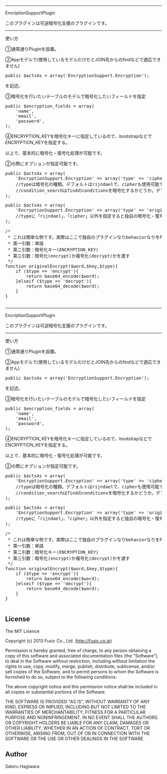 ***********************************************************************
EncriptionSupportPlugin

このプラグインは可逆暗号化支援のプラグインです。
***********************************************************************

使い方

①通常通りPluginを設置。

②Appモデルで(使用しているモデルだけだとJOIN先からのfindなどで適応できません)
<pre>
public $actsAs = array('EncryptionSupport.Encryption');
</pre>
を記述。

③暗号化を行いたいテーブルのモデルで暗号化したいフィールドを指定
<pre>
public $encryption_fields = array(
	'name',
	'email',
	'password',
);
</pre>

④ENCRYPTION_KEYを暗号化キーに指定しているので、bootstrapなどでENCRYPTION_KEYを指定する。


以上で、基本的に暗号化・復号化処理が可能です。

②の際にオプションが指定可能です。
<pre>
public $actsAs = array(
	'EncryptionSupport.Encryption' => array('type' => 'cipher','condition_search' => false),
	//typeは暗号化の種類。デフォルトはrijndaelで、cipherも使用可能です。
	//condition_searchはfindのconditionsを暗号化するかどうか。デフォルトはtrueで暗号化します。
);
</pre>

<pre>
public $actsAs = array(
	'EncryptionSupport.Encryption' => array('type' => 'originalEncrypt'),
	//typeに「rijndael」、「cipher」以外を指定すると独自の暗号化・復号化メソッドを使用可能です。
);

/*
 * これは簡単な例です。実際はここで独自のプラグインなりbehaviorなりを呼んで暗号化、複号化するのが良いでしょう。
 * 第一引数：単語
 * 第二引数：暗号化キー(ENCRYPTION_KEY)
 * 第三引数：暗号化(encrypt)か複号化(decrypt)かを渡す
 */
function originalEncrypt($word,$key,$type){
	if ($type == 'encrypt'){
		return base64_encode($word);
	}elseif ($type == 'decrypt'){
		return base64_decode($word);
	}
}

</pre>
***********************************************************************
EncriptionSupportPlugin

このプラグインは可逆暗号化支援のプラグインです。
***********************************************************************

使い方

①通常通りPluginを設置。

②Appモデルで(使用しているモデルだけだとJOIN先からのfindなどで適応できません)
<pre>
public $actsAs = array('EncryptionSupport.Encryption');
</pre>
を記述。

③暗号化を行いたいテーブルのモデルで暗号化したいフィールドを指定
<pre>
public $encryption_fields = array(
	'name',
	'email',
	'password',
);
</pre>

④ENCRYPTION_KEYを暗号化キーに指定しているので、bootstrapなどでENCRYPTION_KEYを指定する。


以上で、基本的に暗号化・復号化処理が可能です。

②の際にオプションが指定可能です。
<pre>
public $actsAs = array(
	'EncryptionSupport.Encryption' => array('type' => 'cipher','condition_search' => false),
	//typeは暗号化の種類。デフォルトはrijndaelで、cipherも使用可能です。
	//condition_searchはfindのconditionsを暗号化するかどうか。デフォルトはtrueで暗号化します。
);
</pre>

<pre>
public $actsAs = array(
	'EncryptionSupport.Encryption' => array('type' => 'originalEncrypt'),
	//typeに「rijndael」、「cipher」以外を指定すると独自の暗号化・復号化メソッドを使用可能です。
);

/*
 * これは簡単な例です。実際はここで独自のプラグインなりbehaviorなりを呼んで暗号化、複号化するのが良いでしょう。
 * 第一引数：単語
 * 第二引数：暗号化キー(ENCRYPTION_KEY)
 * 第三引数：暗号化(encrypt)か複号化(decrypt)かを渡す
 */
function originalEncrypt($word,$key,$type){
	if ($type == 'encrypt'){
		return base64_encode($word);
	}elseif ($type == 'decrypt'){
		return base64_decode($word);
	}
}

</pre>

## License ##

The MIT Lisence

Copyright (c) 2013 Fusic Co., Ltd. (http://fusic.co.jp)

Permission is hereby granted, free of charge, to any person obtaining a copy of this software and associated documentation files (the "Software"), to deal in the Software without restriction, including without limitation the rights to use, copy, modify, merge, publish, distribute, sublicense, and/or sell copies of the Software, and to permit persons to whom the Software is furnished to do so, subject to the following conditions:

The above copyright notice and this permission notice shall be included in all copies or substantial portions of the Software.

THE SOFTWARE IS PROVIDED "AS IS", WITHOUT WARRANTY OF ANY KIND, EXPRESS OR IMPLIED, INCLUDING BUT NOT LIMITED TO THE WARRANTIES OF MERCHANTABILITY, FITNESS FOR A PARTICULAR PURPOSE AND NONINFRINGEMENT. IN NO EVENT SHALL THE AUTHORS OR COPYRIGHT HOLDERS BE LIABLE FOR ANY CLAIM, DAMAGES OR OTHER LIABILITY, WHETHER IN AN ACTION OF CONTRACT, TORT OR OTHERWISE, ARISING FROM, OUT OF OR IN CONNECTION WITH THE SOFTWARE OR THE USE OR OTHER DEALINGS IN THE SOFTWARE.

## Author ##

Satoru Hagiwara